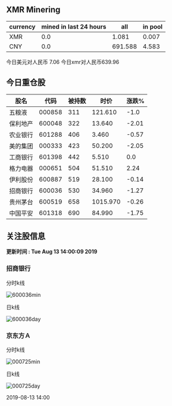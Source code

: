 ## XMR Minering

|currency|mined in last 24 hours|all|in pool|
|---|---|---|---|
|XMR|0.0|1.081|0.007|
|CNY|0.0|691.588|4.583|

今日美元对人民币 7.06	今日xmr对人民币639.96


## 今日重仓股 

|股名|代码|被持数|时价|涨跌%|
|---|---|---|---|---|
|五粮液|000858|311|121.610|-1.0|
|保利地产|600048|322|13.640|-2.01|
|农业银行|601288|406|3.460|-0.57|
|美的集团|000333|423|50.200|-2.05|
|工商银行|601398|442|5.510|0.0|
|格力电器|000651|504|51.510|2.24|
|伊利股份|600887|519|28.100|-0.14|
|招商银行|600036|530|34.960|-1.27|
|贵州茅台|600519|658|1015.970|-0.26|
|中国平安|601318|690|84.990|-1.75|

## 关注股信息
**更新时间 : Tue Aug 13 14:00:09 2019**
### 招商银行 
分时k线

![600036min](http://image.sinajs.cn/newchart/min/n/sh600036.gif)

日k线

![600036day](http://image.sinajs.cn/newchart/daily/n/sh600036.gif)

### 京东方Ａ 
分时k线

![000725min](http://image.sinajs.cn/newchart/min/n/sz000725.gif)

日k线

![000725day](http://image.sinajs.cn/newchart/daily/n/sz000725.gif)

2019-08-13 14:00